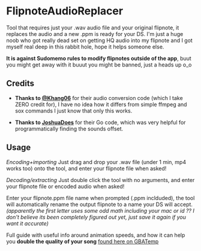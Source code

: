 # FlipnoteAudioReplacer
Tool that requires just your .wav audio file and your original flipnote, it replaces the audio and a new .ppm is ready for your DS.
I'm just a huge noob who got really dead set on getting HQ audio into my flipnote and I got myself real deep in this rabbit hole, hope it helps someone else.

**It is against Sudomemo rules to modify flipnotes outside of the app**, buut you might get away with it buuut you might be banned, just a heads up o_o

## Credits

- **Thanks to [@Khang06](https://github.com/khang06)** for their audio conversion code (which I take ZERO credit for), I have no idea how it differs from simple ffmpeg and sox commands I just know that only this works.
  
- **Thanks to [JoshuaDoes](https://github.com/JoshuaDoes)** for their Go code, which was very helpful for programmatically finding the sounds offset.

## Usage

*Encoding+importing* Just drag and drop your .wav file (under 1 min, mp4 works too) onto the tool, and enter your flipnote file when asked!

*Decoding/extracting* Just double click the tool with no arguments, and enter your flipnote file or encoded audio when asked!

Enter your flipnote.ppm file name when prompted (.ppm inclduded), the tool will automatically rename the output flipnote to a name your DS will accept.
*(apparently the first letter uses some odd math including your mac or id ?? I don't believe its been completely figured out yet, just save it again if you want it accurate)*

Full guide with useful info around animation speeds, and how it can help you **double the quality of your song** [found here on GBATemp](https://gbatemp.net/threads/flipnote-nds-ppm-file-direct-audio-import-tool.669125/)
